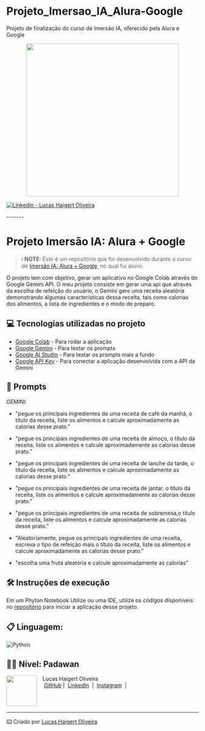 # Projeto_Imersao_IA_Alura-Google
Projeto de finalização do curso de Imersão IA, oferecido pela Alura e Google

<p align="center"> 
    <img src="https://cursos.alura.com.br/assets/images/immersion/imersao_ia_google_logo.png" width="400" />
</p>


<p align="center">


<a href="https://www.linkedin.com/in/lucas-haigert-oliveira/"><img src="https://img.shields.io/badge/LinkedIn-0077B5?style=for-the-badge&logo=linkedin&logoColor=white" alt="Linkedin - Lucas Haigert Oliveira"></a>
</p>
-------

# Projeto Imersão IA: Alura + Google



 > ℹ️ **NOTE:** Este é um repositório que foi desenvolvido durante o curso de [Imersão IA: Alura + Google](https://cursos.alura.com.br/imersoes/aulas/aula-1-mergulhando-no-gemini-a-ia-do-google-c128), no qual fui aluno.

O projeto tem com objetivo, gerar um aplicativo no Google Colab através do Google Gemini API. O meu projeto consiste em gerar uma api que através da escolha de refeição do usuário, o Gemini gere uma receita aleatória demonstrando algumas características dessa receita, tais como calorias dos alimentos, a lista de ingredientes e o modo de preparo. 





## 💻 Tecnologias utilizadas no projeto

- [Google Colab](https://colab.google/) - Para rodar a aplicação
- [Google Gemini](https://gemini.google.com/) - Para testar os prompts
- [Google AI Studio](https://aistudio.google.com) - Para testar os prompts mais a fundo
- [Google API Key](https://aistudio.google.com/app/apikey?utm_source=website&utm_medium=referral&utm_campaign=Alura&utm_content=) - Para conectar a aplicação desenvolvida com a API da Gemini




## 🧠 Prompts


GEMINI:

- "pegue os principais ingredientes de uma receita de café da manhã, o título da receita, liste os alimentos e calcule aproximadamente as calorias desse prato."


- "pegue os principais ingredientes de uma receita de almoço, o título da receita, liste os alimentos e calcule aproximadamente as calorias desse prato."

- "pegue os principais ingredientes de uma receita de lanche da tarde, o título da receita, liste os alimentos e calcule aproximadamente as calorias desse prato."

- "pegue os principais ingredientes de uma receita de jantar, o título da receita, liste os alimentos e calcule aproximadamente as calorias desse prato."


- "pegue os principais ingredientes de uma receita de sobremesa,o título da receita, liste os alimentos e calcule aproximadamente as calorias desse prato."
  
  
- "Aleatoriamente, pegue os principais ingredientes de uma receita, escreva o tipo de refeição mais o título da receita, liste os alimentos e calcule aproximadamente as calorias desse prato."

- "escolha uma fruta aleatória e calcule aproximadamente as calorias"



## 🛠️ Instruções de execução

Em um Phyton Notebook Utilize ou uma IDE, utilize os códigos dispońiveis no [repositório](https://github.com/tilucasoliveira/Projeto_Imersao_IA_Alura-Google/blob/main/projeto_imersao_alura.ipynb) para iniciar a aplicação desse projeto.


## 📋 Linguagem: 

![Python](https://img.shields.io/badge/python-3670A0?style=for-the-badge&logo=python&logoColor=ffdd54)


## 👨‍💻 Nível: Padawan

<p>
    <img align=left margin=10 width=80 src="https://avatars.githubusercontent.com/u/8718560?v=4"/>
    <p>&nbsp&nbsp&nbspLucas Haigert Oliveira<br>
    &nbsp&nbsp&nbsp
    <a href="https://github.com/tilucasoliveira/">
    GitHub</a>&nbsp;|&nbsp;
    <a href="https://br.linkedin.com/in/lucas-haigert-oliveira">LinkedIn</a>
&nbsp;|&nbsp;
    <a href="https://www.instagram.com/lucknup/">
    Instagram</a>
&nbsp;|&nbsp;</p>
</p>
<br/><br/>
<p>

---

⌨️ Criado por [Lucas Haigert Oliveira](https://github.com/tilucasoliveira/)
